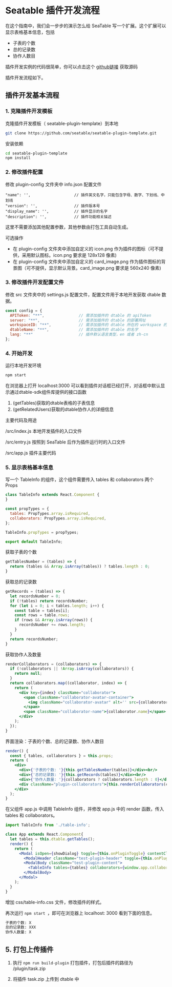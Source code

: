 # Seatable 插件开发流程

在这个指南中，我们会一步步的演示怎么给 SeaTable 写一个扩展。这个扩展可以显示表格基本信息，包括

- 子表的个数
- 总的记录数
- 协作人数目

插件开发实例的代码很简单，你可以点击这个 [github链接](https://github.com/seatable/seatable-plugin-table-info) 获取源码

插件开发流程如下。

## 插件开发基本流程

### 1. 克隆插件开发模板

克隆插件开发模板（ seatable-plugin-template）到本地

~~~bash
git clone https://github.com/seatable/seatable-plugin-template.git
~~~

安装依赖

~~~bash
cd seatable-plugin-template
npm install
~~~

### 2. 修改插件配置

修改 plugin-config 文件夹中 info.json 配置文件

```
"name": '',                   // 插件英文名字，只能包含字母、数字、下划线、中划线
"version": '',                // 插件版本号
"display_name": '',           // 插件显示的名字
"description": '',            // 插件功能相关描述
```

这里不需要添加其他配置参数，其他参数由打包工具自动生成。

可选操作

- 在 plugin-config 文件夹中添加自定义的 icon.png 作为插件的图标（可不提供，采用默认图标。icon.png 要求是 128x128 像素)
- 在 plugin-config 文件夹中添加自定义的 card_image.png 作为插件图标的背景图（可不提供，显示默认背景。card_image.png 要求是 560x240 像素)

### 3. 修改插件开发配置文件

修改 src 文件夹中的 settings.js 配置文件，配置文件用于本地开发获取 dtable 数据。

```js
const config = {
  APIToken: "**",               // 需添加插件的 dtable 的 apiToken
  server: "**",                 // 需添加插件的 dtable 的部署网址
  workspaceID: "**",            // 需添加插件的 dtable 所在的 workspace 的 id 值
  dtableName: "**",             // 需添加插件的 dtable 的名字
  lang: "**"                    // 插件默认语言类型，en 或者 zh-cn
};
```


### 4. 开始开发

运行本地开发环境

~~~bash
npm start
~~~

在浏览器上打开 localhost:3000 可以看到插件对话框已经打开，对话框中默认显示通过dtable-sdk组件库提供的接口函数
1. (getTables)获取的dtable表格的子表信息
2. (getRelatedUsers)获取的dtable协作人的详细信息

主要代码及用途

/src/index.js 本地开发插件的入口文件

/src/entry.js 按照到 SeaTable 后作为插件运行时的入口文件

/src/app.js 插件主要代码

### 5. 显示表格基本信息

写一个 TableInfo 的组件，这个组件需要传入 tables 和 collaborators 两个 Props

~~~jsx
class TableInfo extends React.Component {
}

const propTypes = {
  tables: PropTypes.array.isRequired,
  collaborators: PropTypes.array.isRequired,
};

TableInfo.propTypes = propTypes;

export default TableInfo;
~~~

获取子表的个数

~~~js
getTablesNumber = (tables) => {
  return (tables && Array.isArray(tables)) ? tables.length : 0;
}
~~~

获取总的记录数

~~~js
getRecords = (tables) => {
  let recordsNumber = 0;
  if (!tables) return recordsNumber;
  for (let i = 0; i < tables.length; i++) {
    const table = tables[i];
    const rows = table.rows;
    if (rows && Array.isArray(rows)) {
      recordsNumber += rows.length;
    }
  }
  return recordsNumber;
}
~~~

获取协作人及数量

~~~jsx
renderCollaborators = (collaborators) => {
  if (!collaborators || !Array.isArray(collaborators)) {
    return null;
  }
  return collaborators.map((collaborator, index) => {
    return (
      <div key={index} className="collaborator">
        <span className="collaborator-avatar-container">
          <img className="collaborator-avatar" alt='' src={collaborator.avatar_url}/>
        </span>
        <span className="collaborator-name">{collaborator.name}</span>
      </div>
    );
  });
}
~~~

界面渲染：子表的个数、总的记录数、协作人数目

~~~jsx
render() {
  const { tables, collaborators } = this.props;
  return (
    <div>
      <div>{'子表的个数: '}{this.getTablesNumber(tables)}</div><br/>
      <div>{'总的记录数: '}{this.getRecords(tables)}</div><br/>
      <div>{'协作人数量: '}{collaborators ? collaborators.length : 0}</div><br/>
      <div className="plugin-collaborators">{this.renderCollaborators(collaborators)}</div>
    </div>
  );
}
~~~

在父组件 app.js 中调用 TableInfo 组件，并修改 app.js 中的 render 函数，传入 tables 和 collaborators。

~~~jsx
import TableInfo from './table-info';

class App extends React.Component{
  let tables = this.dtable.getTables();
  render() {
    return (
      <Modal isOpen={showDialog} toggle={this.onPluginToggle} contentClassName="dtable-plugin plugin-container" size='lg'>
        <ModalHeader className="test-plugin-header" toggle={this.onPluginToggle}>{'插件'}</ModalHeader>
        <ModalBody className="test-plugin-content">
          <TableInfo tables={tables} collaborators={window.app.collaborators}/>
        </ModalBody>
      </Modal>
    );
  }
}
~~~

增加 css/table-info.css 文件，修改插件的样式。

再次运行 `npm start `，即可在浏览器上 localhost: 3000 看到下面的信息。

~~~md
子表的个数: X
总的记录数: XXX
协作人数量: X
~~~

## 5. 打包上传插件

1. 执行 `npm run build-plugin` 打包插件，打包后插件的路径为 /plugin/task.zip 

2. 将插件 task.zip 上传到 dtable 中
